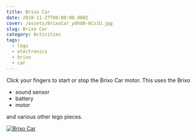 ```yaml
---
title: Brixo Car
date: 2018-11-27T00:00:00.000Z
cover: /assets/BrixoCar_y0hU0-0Cs1U.jpg
slug: Brixo Car
category: Activities
tags:
  - lego
  - electronics
  - brixo
  - car
---
```


Click your fingers to start or stop the Brixo Car motor.
This uses the Brixo
- sound sensor
- battery
- motor

and various other lego pieces.

[![Brixo Car](/assets/BrixoCar_y0hU0-0Cs1U.jpg)](https://www.youtube.com/watch?v=y0hU0-0Cs1U)

